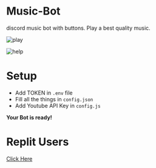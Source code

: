 # Music-Bot
discord music bot with buttons. Play a best quality music.

![play](https://media.discordapp.net/attachments/885540251043495966/886869092781404201/unknown.png)


![help](https://media.discordapp.net/attachments/885540251043495966/886869220636385330/unknown.png)


# Setup
- Add TOKEN in `.env` file
- Fill all the things in `config.json`
- Add Youtube API Key in `config.js`

**Your Bot is ready!**


# Replit Users 

[Click Here](https://repl.it/github/diwasatreya/Music-Bot) 
